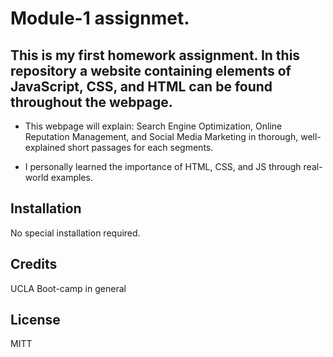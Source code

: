 # Module-1 assignmet.

## This is my first homework assignment. In this repository a website containing elements of JavaScript, CSS, and HTML can be found throughout the webpage.

- This webpage will explain: Search Engine Optimization, Online Reputation Management, and Social Media Marketing in thorough, well-explained short passages for each segments. 

- I personally learned the importance of HTML, CSS, and JS through real-world examples.

## Installation

No special installation required.


## Credits

UCLA Boot-camp in general

## License
MITT
